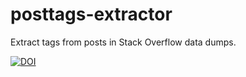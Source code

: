 # posttags-extractor
Extract tags from posts in Stack Overflow data dumps.

[![DOI](https://zenodo.org/badge/247813314.svg)](https://zenodo.org/badge/latestdoi/247813314)
